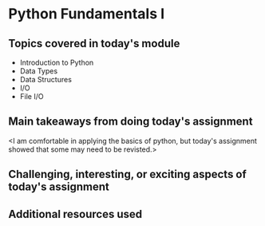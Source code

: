 # Python Fundamentals I

## Topics covered in today's module

* Introduction to Python
* Data Types
* Data Structures
* I/O
* File I/O

## Main takeaways from doing today's assignment
<I am comfortable in applying the basics of python, but today's assignment showed that some may need to be revisted.>

## Challenging, interesting, or exciting aspects of today's assignment
<The most exciting aspect was being able to get reintroduced to concepts I had learned before and having a-ha moments when I was reminded of these concepts and was able to apply them to solve the problems.>

## Additional resources used 
<W3 schools>

